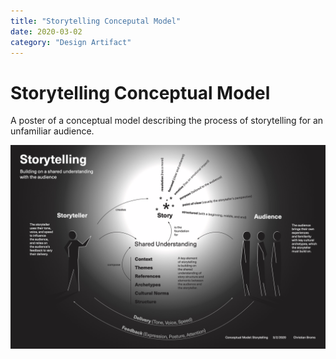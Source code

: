 ```yaml
---
title: "Storytelling Conceputal Model"
date: 2020-03-02
category: "Design Artifact"
---
```


# Storytelling Conceptual Model

A poster of a conceptual model describing the process of storytelling for an unfamiliar audience. 

![](/static/images/storytelling/StorytellingPoster.jpg)